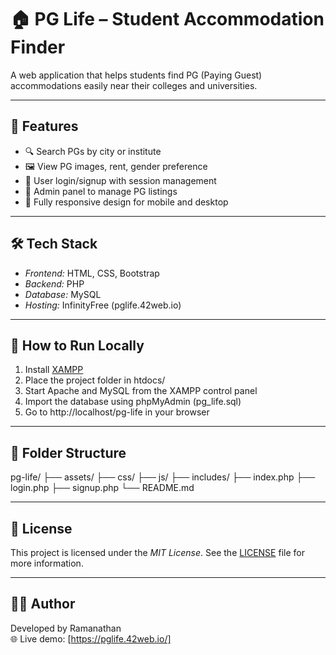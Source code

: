 # 🏠 PG Life – Student Accommodation Finder

A web application that helps students find PG (Paying Guest) accommodations easily near their colleges and universities.

---

## 📌 Features

- 🔍 Search PGs by city or institute
- 🖼 View PG images, rent, gender preference
- 🔐 User login/signup with session management
- 🧑 Admin panel to manage PG listings
- 📱 Fully responsive design for mobile and desktop

---

## 🛠 Tech Stack

- *Frontend:* HTML, CSS, Bootstrap
- *Backend:* PHP
- *Database:* MySQL
- *Hosting:* InfinityFree (pglife.42web.io)

---

## 🚀 How to Run Locally

1. Install [XAMPP](https://www.apachefriends.org/index.html)
2. Place the project folder in htdocs/
3. Start Apache and MySQL from the XAMPP control panel
4. Import the database using phpMyAdmin (pg_life.sql)
5. Go to http://localhost/pg-life in your browser

---

## 📂 Folder Structure

pg-life/ ├── assets/ ├── css/ ├── js/ ├── includes/ ├── index.php ├── login.php ├── signup.php └── README.md

---

## 📄 License

This project is licensed under the *MIT License*. See the [LICENSE](LICENSE) file for more information.

---

## 🙋‍♂ Author

Developed by Ramanathan  
🌐 Live demo: [https://pglife.42web.io/]